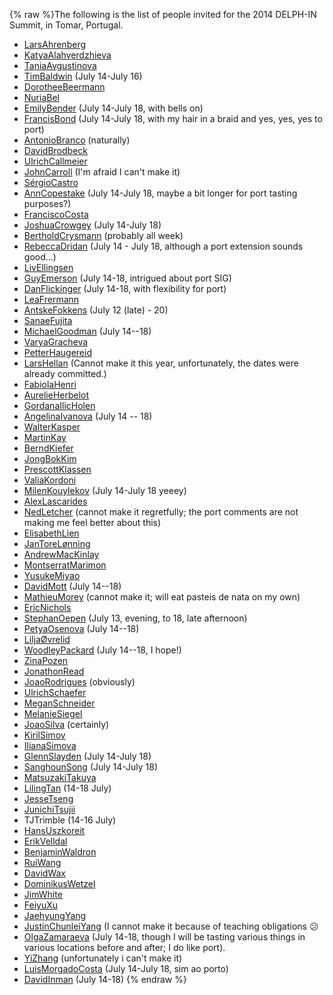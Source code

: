 {% raw %}The following is the list of people invited for the 2014 DELPH-IN
Summit, in Tomar, Portugal.

- [LarsAhrenberg](/LarsAhrenberg)
- [KatyaAlahverdzhieva](/KatyaAlahverdzhieva)
- [TaniaAvgustinova](https://delph-in.github.io/docs/garage/TaniaAvgustinova)
- [TimBaldwin](https://delph-in.github.io/docs/garage/TimBaldwin) (July 14-July 16)
- [DorotheeBeermann](/DorotheeBeermann)
- [NuriaBel](/NuriaBel)
- [EmilyBender](https://delph-in.github.io/docs/garage/EmilyBender) (July 14-July 18, with bells on)
- [FrancisBond](https://delph-in.github.io/docs/garage/FrancisBond) (July 14-July 18, with my hair in a braid
and yes, yes, yes to port)
- [AntonioBranco](https://delph-in.github.io/docs/garage/AntonioBranco) (naturally)
- [DavidBrodbeck](/DavidBrodbeck)
- [UlrichCallmeier](/UlrichCallmeier)
- [JohnCarroll](https://delph-in.github.io/docs/garage/JohnCarroll) (I'm afraid I can't make it)
- [SérgioCastro](/S%C3%A9rgioCastro)
- [AnnCopestake](https://delph-in.github.io/docs/garage/AnnCopestake) (July 14-July 18, maybe a bit longer
for port tasting purposes?)
- [FranciscoCosta](https://delph-in.github.io/docs/garage/FranciscoCosta)
- [JoshuaCrowgey](https://delph-in.github.io/docs/garage/JoshuaCrowgey) (July 14-July 18)
- [BertholdCrysmann](https://delph-in.github.io/docs/garage/BertholdCrysmann) (probably all week)
- [RebeccaDridan](https://delph-in.github.io/docs/garage/RebeccaDridan) (July 14 - July 18, although a port
extension sounds good...)
- [LivEllingsen](/LivEllingsen)
- [GuyEmerson](https://delph-in.github.io/docs/garage/GuyEmerson) (July 14-18, intrigued about port SIG)
- [DanFlickinger](https://delph-in.github.io/docs/garage/DanFlickinger) (July 14-18, with flexibility for
port)
- [LeaFrermann](/LeaFrermann)
- [AntskeFokkens](https://delph-in.github.io/docs/garage/AntskeFokkens) (July 12 (late) - 20)
- [SanaeFujita](/SanaeFujita)
- [MichaelGoodman](https://delph-in.github.io/docs/garage/MichaelGoodman) (July 14--18)
- [VaryaGracheva](https://delph-in.github.io/docs/garage/VaryaGracheva)
- [PetterHaugereid](https://delph-in.github.io/docs/garage/PetterHaugereid)
- [LarsHellan](/LarsHellan) (Cannot make it this year, unfortunately,
the dates were already committed.)
- [FabiolaHenri](/FabiolaHenri)
- [AurelieHerbelot](/AurelieHerbelot)
- [GordanaIlicHolen](/GordanaIlicHolen)
- [AngelinaIvanova](https://delph-in.github.io/docs/garage/AngelinaIvanova) (July 14 -- 18)
- [WalterKasper](/WalterKasper)
- [MartinKay](/MartinKay)
- [BerndKiefer](https://delph-in.github.io/docs/garage/BerndKiefer)
- [JongBokKim](https://delph-in.github.io/docs/garage/JongBokKim)
- [PrescottKlassen](/PrescottKlassen)
- [ValiaKordoni](https://delph-in.github.io/docs/garage/ValiaKordoni)
- [MilenKouylekov](/MilenKouylekov) (July 14-July 18 yeeey)
- [AlexLascarides](https://delph-in.github.io/docs/garage/AlexLascarides)
- [NedLetcher](https://delph-in.github.io/docs/garage/NedLetcher) (cannot make it regretfully; the port
comments are not making me feel better about this)
- [ElisabethLien](/ElisabethLien)
- [JanToreLønning](/JanToreL%C3%B8nning)
- [AndrewMacKinlay](/AndrewMacKinlay)
- [MontserratMarimon](/MontserratMarimon)
- [YusukeMiyao](/YusukeMiyao)
- [DavidMott](https://delph-in.github.io/docs/garage/DavidMott) (July 14--18)
- [MathieuMorey](/MathieuMorey) (cannot make it; will eat pasteis de
nata on my own)
- [EricNichols](/EricNichols)
- [StephanOepen](https://delph-in.github.io/docs/garage/StephanOepen) (July 13, evening, to 18, late
afternoon)
- [PetyaOsenova](https://delph-in.github.io/docs/garage/PetyaOsenova) (July 14--18)
- [LiljaØvrelid](/Lilja%C3%98vrelid)
- [WoodleyPackard](/WoodleyPackard) (July 14--18, I hope!)
- [ZinaPozen](https://delph-in.github.io/docs/garage/ZinaPozen)
- [JonathonRead](/JonathonRead)
- [JoaoRodrigues](/JoaoRodrigues) (obviously)
- [UlrichSchaefer](https://delph-in.github.io/docs/garage/UlrichSchaefer)
- [MeganSchneider](/MeganSchneider)
- [MelanieSiegel](/MelanieSiegel)
- [JoaoSilva](https://delph-in.github.io/docs/garage/JoaoSilva) (certainly)
- [KirilSimov](/KirilSimov)
- [IlianaSimova](/IlianaSimova)
- [GlennSlayden](https://delph-in.github.io/docs/garage/GlennSlayden) (July 14-July 18)
- [SanghounSong](https://delph-in.github.io/docs/garage/SanghounSong) (July 14-July 18)
- [MatsuzakiTakuya](/MatsuzakiTakuya)
- [LilingTan](https://delph-in.github.io/docs/garage/LilingTan) (14-18 July)
- [JesseTseng](https://delph-in.github.io/docs/garage/JesseTseng)
- [JunichiTsujii](/JunichiTsujii)
- TJTrimble (14-16 July)
- [HansUszkoreit](https://delph-in.github.io/docs/garage/HansUszkoreit)
- [ErikVelldal](https://delph-in.github.io/docs/garage/ErikVelldal)
- [BenjaminWaldron](https://delph-in.github.io/docs/garage/BenjaminWaldron)
- [RuiWang](/RuiWang)
- [DavidWax](/DavidWax)
- [DominikusWetzel](https://delph-in.github.io/docs/garage/DominikusWetzel)
- [JimWhite](https://delph-in.github.io/docs/garage/JimWhite)
- [FeiyuXu](https://delph-in.github.io/docs/garage/FeiyuXu)
- [JaehyungYang](/JaehyungYang)
- [JustinChunleiYang](https://delph-in.github.io/docs/garage/JustinChunleiYang) (I cannot make it because of
teaching obligations :confused:
- [OlgaZamaraeva](https://delph-in.github.io/docs/garage/OlgaZamaraeva) (July 14-18, though I will be tasting
various things in various locations before and after; I do like
port).
- [YiZhang](https://delph-in.github.io/docs/garage/YiZhang) (unfortunately i can't make it)
- [LuisMorgadoCosta](https://delph-in.github.io/docs/garage/LuisMorgadoCosta) (July 14-July 18, sim ao porto)
- [DavidInman](/DavidInman) (July 14-18)
<update date omitted for speed>{% endraw %}
